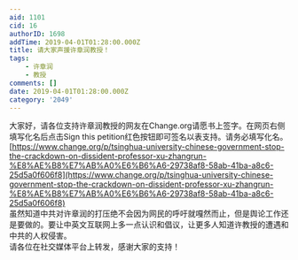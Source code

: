 ```yaml
---
aid: 1101
cid: 16
authorID: 1698
addTime: 2019-04-01T01:28:00.000Z
title: 请大家声援许章润教授！
tags:
    - 许章润
    - 教授
comments: []
date: 2019-04-01T01:28:00.000Z
category: '2049'
---
```


大家好，请各位支持许章润教授的网友在Change.org请愿书上签字。在网页右侧填写化名后点击Sign this petition红色按钮即可签名以表支持。请务必填写化名。  
[https://www.change.org/p/tsinghua-university-chinese-government-stop-the-crackdown-on-dissident-professor-xu-zhangrun-%E8%AE%B8%E7%AB%A0%E6%B6%A6-29738af8-58ab-41ba-a8c6-25d5a0f606f8](https://www.change.org/p/tsinghua-university-chinese-government-stop-the-crackdown-on-dissident-professor-xu-zhangrun-%E8%AE%B8%E7%AB%A0%E6%B6%A6-29738af8-58ab-41ba-a8c6-25d5a0f606f8)  
虽然知道中共对许章润的打压绝不会因为网民的呼吁就嘎然而止，但是舆论工作还是要做的。要让中英文互联网上多一点认识和倡议，让更多人知道许教授的遭遇和中共的人权侵害。  
请各位在社交媒体平台上转发，感谢大家的支持！
